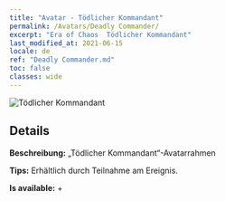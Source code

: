 ```yaml
---
title: "Avatar - Tödlicher Kommandant"
permalink: /Avatars/Deadly Commander/
excerpt: "Era of Chaos  Tödlicher Kommandant"
last_modified_at: 2021-06-15
locale: de
ref: "Deadly Commander.md"
toc: false
classes: wide
---
```

 ![Tödlicher Kommandant](/images/a/avatarFrame_21.png)

## Details

 **Beschreibung:** „Tödlicher Kommandant“-Avatarrahmen 

 **Tips:** Erhältlich durch Teilnahme am Ereignis. 

 **Is available:**  + 


